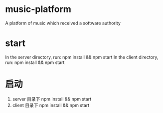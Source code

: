 # music-platform
A platform of music which received a software authority

# start
In the server directory, run: npm install && npm start
In the client directory, run: npm install && npm start

# 启动
1. server 目录下 npm install && npm start
2. client 目录下 npm install && npm start

